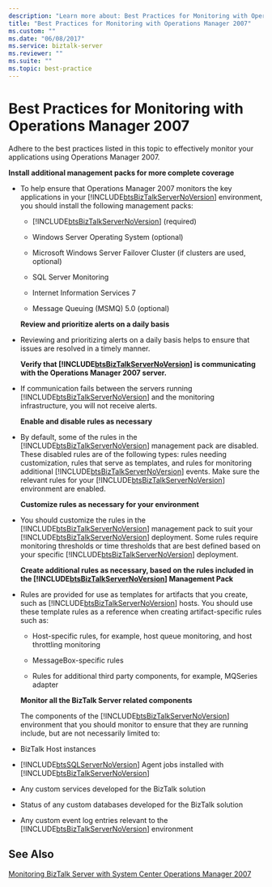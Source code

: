 ```yaml
---
description: "Learn more about: Best Practices for Monitoring with Operations Manager 2007"
title: "Best Practices for Monitoring with Operations Manager 2007"
ms.custom: ""
ms.date: "06/08/2017"
ms.service: biztalk-server
ms.reviewer: ""
ms.suite: ""
ms.topic: best-practice
---
```

# Best Practices for Monitoring with Operations Manager 2007
Adhere to the best practices listed in this topic to effectively monitor your applications using Operations Manager 2007.  
  
 **Install additional management packs for more complete coverage**  
  
- To help ensure that Operations Manager 2007 monitors the key applications in your [!INCLUDE[btsBizTalkServerNoVersion](../includes/btsbiztalkservernoversion-md.md)] environment, you should install the following management packs:  
  
  - [!INCLUDE[btsBizTalkServerNoVersion](../includes/btsbiztalkservernoversion-md.md)] (required)  
  
  - Windows Server Operating System (optional)  
  
  - Microsoft Windows Server Failover Cluster (if clusters are used, optional)  
  
  - SQL Server Monitoring  
  
  - Internet Information Services 7  
  
  - Message Queuing (MSMQ) 5.0 (optional)  
  
  **Review and prioritize alerts on a daily basis**  
  
- Reviewing and prioritizing alerts on a daily basis helps to ensure that issues are resolved in a timely manner.  
  
  **Verify that [!INCLUDE[btsBizTalkServerNoVersion](../includes/btsbiztalkservernoversion-md.md)] is communicating with the Operations Manager 2007 server.**  
  
- If communication fails between the servers running [!INCLUDE[btsBizTalkServerNoVersion](../includes/btsbiztalkservernoversion-md.md)] and the monitoring infrastructure, you will not receive alerts.  
  
  **Enable and disable rules as necessary**  
  
- By default, some of the rules in the [!INCLUDE[btsBizTalkServerNoVersion](../includes/btsbiztalkservernoversion-md.md)] management pack are disabled. These disabled rules are of the following types: rules needing customization, rules that serve as templates, and rules for monitoring additional [!INCLUDE[btsBizTalkServerNoVersion](../includes/btsbiztalkservernoversion-md.md)] events. Make sure the relevant rules for your [!INCLUDE[btsBizTalkServerNoVersion](../includes/btsbiztalkservernoversion-md.md)] environment are enabled.  
  
  **Customize rules as necessary for your environment**  
  
- You should customize the rules in the [!INCLUDE[btsBizTalkServerNoVersion](../includes/btsbiztalkservernoversion-md.md)] management pack to suit your [!INCLUDE[btsBizTalkServerNoVersion](../includes/btsbiztalkservernoversion-md.md)] deployment. Some rules require monitoring thresholds or time thresholds that are best defined based on your specific [!INCLUDE[btsBizTalkServerNoVersion](../includes/btsbiztalkservernoversion-md.md)] deployment.  
  
  **Create additional rules as necessary, based on the rules included in the [!INCLUDE[btsBizTalkServerNoVersion](../includes/btsbiztalkservernoversion-md.md)] Management Pack**  
  
- Rules are provided for use as templates for artifacts that you create, such as [!INCLUDE[btsBizTalkServerNoVersion](../includes/btsbiztalkservernoversion-md.md)] hosts. You should use these template rules as a reference when creating artifact-specific rules such as:  
  
  -   Host-specific rules, for example, host queue monitoring, and host throttling monitoring  
  
  -   MessageBox-specific rules  
  
  -   Rules for additional third party components, for example, MQSeries adapter  
  
  **Monitor all the BizTalk Server related components**  
  
  The components of the [!INCLUDE[btsBizTalkServerNoVersion](../includes/btsbiztalkservernoversion-md.md)] environment that you should monitor to ensure that they are running include, but are not necessarily limited to:  
  
- BizTalk Host instances  
  
- [!INCLUDE[btsSQLServerNoVersion](../includes/btssqlservernoversion-md.md)] Agent jobs installed with [!INCLUDE[btsBizTalkServerNoVersion](../includes/btsbiztalkservernoversion-md.md)]  
  
- Any custom services developed for the BizTalk solution  
  
- Status of any custom databases developed for the BizTalk solution  
  
- Any custom event log entries relevant to the [!INCLUDE[btsBizTalkServerNoVersion](../includes/btsbiztalkservernoversion-md.md)] environment  
  
## See Also  
 [Monitoring BizTalk Server with System Center Operations Manager 2007](../technical-guides/monitoring-biztalk-server-with-system-center-operations-manager-2007.md)
